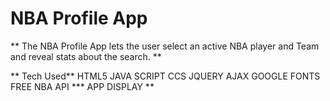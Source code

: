 # NBA Profile App


** The NBA Profile App lets the user select an active NBA player and Team and reveal stats about the search. **

** Tech Used**
HTML5 
JAVA SCRIPT
CCS
JQUERY
AJAX
GOOGLE FONTS
FREE NBA API
*** APP DISPLAY **